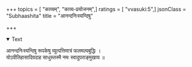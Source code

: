 +++
topics = [ "काव्यम्", "काव्य-प्रयोजनम्",]
ratings = [ "vvasuki:5",]
jsonClass = "Subhaashita"
title = "आनन्दनिःस्यन्दिषु"

+++

<details open><summary>Text</summary>

आनन्दनिःस्यन्दिषु रूपकेषु व्युत्पत्तिमात्रं फलमल्पबुद्धिः ।  
योऽपीतिहासादिवदाह साधुस्तस्मै नमः स्वादुपराङ्मुखाय ॥
</details>
